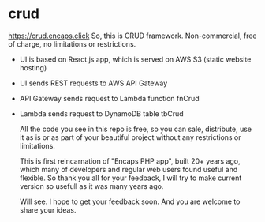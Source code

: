 # crud
https://crud.encaps.click
So, this is CRUD framework. Non-commercial, free of charge, no limitations or restrictions.
- UI is based on React.js app, which is served on AWS S3 (static website hosting)
- UI sends REST requests to AWS API Gateway
- API Gateway sends request to Lambda function fnCrud
- Lambda sends request to DynamoDB table tbCrud

  All the code you see in this repo is free, so you can sale, distribute, use it as is or as part of your beautiful project
  without any restrictions or limitations.

  This is first reincarnation of "Encaps PHP app", built 20+ years ago,
  which many of developers and regular web users found useful and flexible.
  So thank you all for your feedback, I will try to make current version so usefull as it was many years ago.

  Will see. I hope to get your feedback soon.
  And you are welcome to share your ideas.
